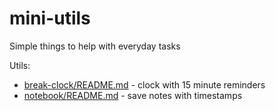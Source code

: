# mini-utils

Simple things to help with everyday tasks 


Utils:

* [break-clock/README.md](break-clock/README.md) - clock with 15 minute reminders
* [notebook/README.md](notebook/README.md) - save notes with timestamps

